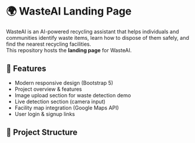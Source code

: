 # 🌍 WasteAI Landing Page

WasteAI is an AI-powered recycling assistant that helps individuals and communities identify waste items, learn how to dispose of them safely, and find the nearest recycling facilities.  
This repository hosts the **landing page** for WasteAI.

## 🚀 Features
- Modern responsive design (Bootstrap 5)
- Project overview & features
- Image upload section for waste detection demo
- Live detection section (camera input)
- Facility map integration (Google Maps API)
- User login & signup links

## 📂 Project Structure
